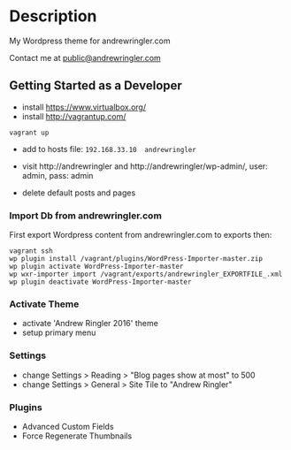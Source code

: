 # Description
My Wordpress theme for andrewringler.com

Contact me at [public@andrewringler.com](mailto:public@andrewringler.com "public@andrewringler.com")

## Getting Started as a Developer
* install https://www.virtualbox.org/
* install http://vagrantup.com/

`vagrant up`

* add to hosts file:
`192.168.33.10	andrewringler`

* visit http://andrewringler and http://andrewringler/wp-admin/, user: admin, pass: admin
* delete default posts and pages

### Import Db from andrewringler.com
First export Wordpress content from andrewringler.com to exports then:

    vagrant ssh
    wp plugin install /vagrant/plugins/WordPress-Importer-master.zip
    wp plugin activate WordPress-Importer-master
    wp wxr-importer import /vagrant/exports/andrewringler_EXPORTFILE_.xml
    wp plugin deactivate WordPress-Importer-master

### Activate Theme
* activate 'Andrew Ringler 2016' theme
* setup primary menu

### Settings
* change Settings > Reading > "Blog pages show at most" to 500
* change Settings > General > Site Tile to "Andrew Ringler"

### Plugins
* Advanced Custom Fields
* Force Regenerate Thumbnails
